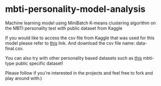 # mbti-personality-model-analysis
Machine learning model using MiniBatch K-means clustering algorithm on the MBTI personality test with public dataset from Kaggle

If you would like to access the csv file from Kaggle that was used for this model please refer to [this](https://www.kaggle.com/tunguz/big-five-personality-test) link. And download the csv file name: data-final.csv.

You can also try with other personality based datasets such as [this](https://www.kaggle.com/datasnaek/mbti-type) mbti-type public specific dataset!

Please follow if you're interested in the projects and feel free to fork and play around with:)
